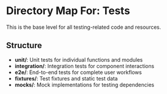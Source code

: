 # Directory Map For: Tests

This is the base level for all testing-related code and resources.

## Structure

- **unit/**: Unit tests for individual functions and modules
- **integration/**: Integration tests for component interactions
- **e2e/**: End-to-end tests for complete user workflows
- **fixtures/**: Test fixtures and static test data
- **mocks/**: Mock implementations for testing dependencies
